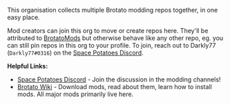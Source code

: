 This organisation collects multiple Brotato modding repos together, in one easy place.

Mod creators can join this org to move or create repos here. They'll be attributed to [BrotatoMods](https://github.com/BrotatoMods) but otherwise behave like any other repo, eg. you can still pin repos in this org to your profile. To join, reach out to Darkly77 (`Darkly77#0316`) on the [Space Potatoes Discord](https://discord.gg/j39jE6k).

**Helpful Links:**

- [Space Potatoes Discord](https://discord.gg/j39jE6k) - Join the discussion in the modding channels!
- [Brotato Wiki](https://brotato.wiki.spellsandguns.com/Modding) - Download mods, read about them, learn how to install mods. All major mods primarily live here.

<!--

**Here are some ideas to get you started:**

🙋‍♀️ A short introduction - what is your organization all about?
🌈 Contribution guidelines - how can the community get involved?
👩‍💻 Useful resources - where can the community find your docs? Is there anything else the community should know?
🍿 Fun facts - what does your team eat for breakfast?
🧙 Remember, you can do mighty things with the power of [Markdown](https://docs.github.com/github/writing-on-github/getting-started-with-writing-and-formatting-on-github/basic-writing-and-formatting-syntax)
-->
